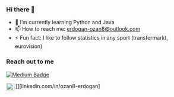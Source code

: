 ### Hi there 👋


- 🌱 I’m currently learning Python and Java
- 📫 How to reach me: erdogan-ozan8@outlook.com
- ⚡ Fun fact: I like to follow statistics in any sport (transfermarkt, eurovision)

### Reach out to me

[![Medium Badge](https://img.shields.io/badge/-Medium-757575?style=flat-quare&labelColor=757575&logo=Medium&logoColor=white&link=link)](medium.com/@ozanerdogan)

[<img align="left" alt="linkedin | LinkedIn" width="22px" src="https://raw.githubusercontent.com/peterthehan/peterthehan/master/assets/linkedin.svg" />][linkedin.com/in/ozan8-erdogan]


